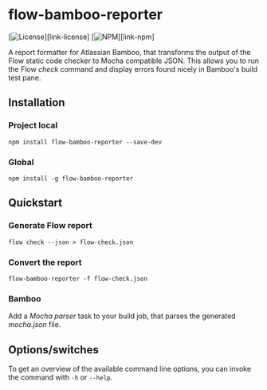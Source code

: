 # flow-bamboo-reporter

[![License][ico-license]][link-license]
[![NPM][ico-npm]][link-npm]

A report formatter for Atlassian Bamboo, that transforms the output of the Flow static code checker to Mocha compatible JSON. This allows you to run the Flow _check_ command and display errors found nicely in Bamboo's build test pane.

## Installation
### Project local
```
npm install flow-bamboo-reporter --save-dev
```
### Global
```
npm install -g flow-bamboo-reporter
```

## Quickstart

### Generate Flow report
```
flow check --json > flow-check.json
```
### Convert the report
```
flow-bamboo-reporter -f flow-check.json
```
### Bamboo
Add a _Mocha parser_ task to your build job, that parses the generated _mocha.json_ file.

## Options/switches
To get an overview of the available command line options, you can invoke the command with `-h` or `--help`.

[ico-license]: https://img.shields.io/github/license/hyperbrain/flow-bamboo-reporter.svg
[ico-npm]: https://img.shields.io/npm/v/flow-bamboo-reporter.svg
